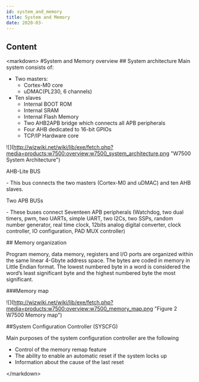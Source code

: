 ```yaml
---
id: system_and_memory
title: System and Memory
date: 2020-03-
---
```



## Content
\<markdown\> \#System and Memory overview \#\# System architecture Main
system consists of:

  - Two masters:
      - Cortex-M0 core
      - uDMAC(PL230, 6 channels)
  - Ten slaves
      - Internal BOOT ROM
      - Internal SRAM
      - Internal Flash Memory
      - Two AHB2APB bridge which connects all APB peripherals
      - Four AHB dedicated to 16-bit GPIOs
      - TCP/IP Hardware core

\!\[\](<http://wizwiki.net/wiki/lib/exe/fetch.php?media=products:w7500:overview:w7500_system_architecture.png>
"W7500 System Architecture")

AHB-Lite BUS

\- This bus connects the two masters (Cortex-M0 and uDMAC) and ten AHB
slaves.

Two APB BUSs

\- These buses connect Seventeen APB peripherals (Watchdog, two dual
timers, pwm, two UARTs, simple UART, two I2Cs, two SSPs, random number
generator, real time clock, 12bits analog digital converter, clock
controller, IO configuration, PAD MUX controller)

\#\# Memory organization

Program memory, data memory, registers and I/O ports are organized
within the same linear 4-Gbyte address space. The bytes are coded in
memory in Little Endian format. The lowest numbered byte in a word is
considered the word’s least significant byte and the highest numbered
byte the most significant.

\#\#\#Memory map

\!\[\](<http://wizwiki.net/wiki/lib/exe/fetch.php?media=products:w7500:overview:w7500_memory_map.png>
"Figure 2 W7500 Memory map")

\#\#System Configuration Controller (SYSCFG)

Main purposes of the system configuration controller are the following

  - Control of the memory remap feature
  - The ability to enable an automatic reset if the system locks up
  - Information about the cause of the last reset

\</markdown\>
